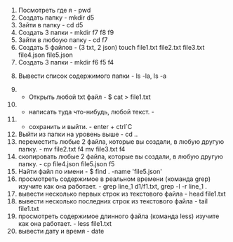 
1) Посмотреть где я - pwd
2) Создать папку  -  mkdir d5
3) Зайти в папку  -  cd d5
4) Создать 3 папки - mkdir f7 f8 f9 
5) Зайти в любоую папку - cd f7
6) Создать 5 файлов - (3 txt, 2 json) touch file1.txt file2.txt file3.txt file4.json file5.json
7) Создать 3 папки - mkdir f6 f5 f4
8. Вывести список содержимого папки - ls -la, ls -a
9) + Открыть любой txt файл - $ cat > file1.txt
10) + написать туда что-нибудь, любой текст. - 
11) + сохранить и выйти. - enter + ctrl`C
12) Выйти из папки на уровень выше - cd ..
13) переместить любые 2 файла, которые вы создали, в любую другую папку. - mv file2.txt f4  mv file3.txt f4
14) скопировать любые 2 файла, которые вы создали, в любую другую папку. - cp file4.json file5.json f5  
15) Найти файл по имени - $ find . -name 'file5.json'
16) просмотреть содержимое в реальном времени (команда grep) изучите как она работает. -  grep line_1 d1/f1.txt,  grep -l -r line_1 .
17) вывести несколько первых строк из текстового файла -  head file1.txt
18) вывести несколько последних строк из текстового файла -  tail file1.txt
19) просмотреть содержимое длинного файла (команда less) изучите как она работает. - less file1.txt
20) вывести дату и время - date
